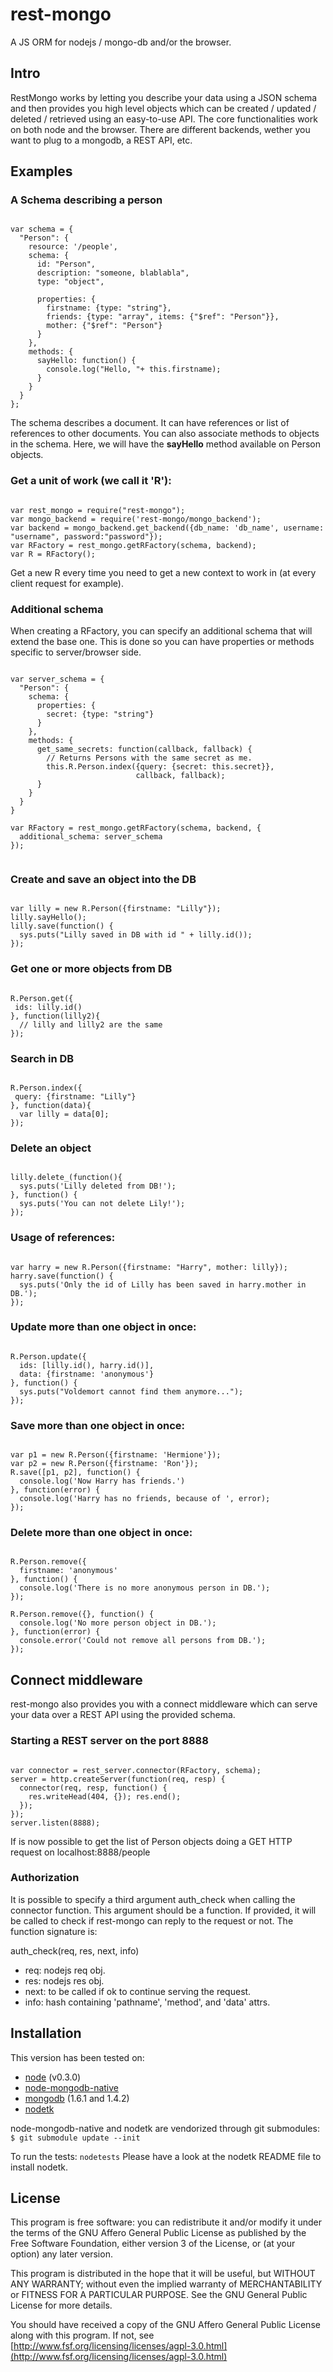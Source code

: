 # rest-mongo
A JS ORM for nodejs / mongo-db and/or the browser.

## Intro

RestMongo works by letting you describe your data using a JSON schema and then 
provides you high level objects which can be created / updated / deleted /
retrieved using an easy-to-use API.
The core functionalities work on both node and the browser. There are different 
backends, wether you want to plug to a mongodb, a REST API, etc.

## Examples

### A Schema describing a person
<pre><code>
var schema = {
  "Person": {
    resource: '/people',
    schema: {
      id: "Person",
      description: "someone, blablabla",
      type: "object",
       
      properties: {
        firstname: {type: "string"},
        friends: {type: "array", items: {"$ref": "Person"}},
        mother: {"$ref": "Person"}
      }
    },
    methods: {
      sayHello: function() {
        console.log("Hello, "+ this.firstname);
      }
    }
  }
};
</code></pre>

The schema describes a document. It can have references or list of references to
other documents.
You can also associate methods to objects in the schema.
 Here, we will have the **sayHello** method available on Person objects.


### Get a unit of work (we call it 'R'):
<pre><code>
var rest_mongo = require("rest-mongo");
var mongo_backend = require('rest-mongo/mongo_backend');
var backend = mongo_backend.get_backend({db_name: 'db_name', username: "username", password:"password"});
var RFactory = rest_mongo.getRFactory(schema, backend);
var R = RFactory();
</code></pre>

Get a new R every time you need to get a new context to work in (at every client request for example).


### Additional schema
When creating a RFactory, you can specify an additional schema 
that will extend the base one. This is done so you can have properties 
or methods specific to server/browser side.

<pre><code>
var server_schema = {
  "Person": {
    schema: {
      properties: {
        secret: {type: "string"}
      }
    },
    methods: {
      get_same_secrets: function(callback, fallback) {
        // Returns Persons with the same secret as me.
        this.R.Person.index({query: {secret: this.secret}},
                            callback, fallback);
      }
    }
  }
}

var RFactory = rest_mongo.getRFactory(schema, backend, {
  additional_schema: server_schema
});

</code></pre>


### Create and save an object into the DB
<pre><code>
var lilly = new R.Person({firstname: "Lilly"});
lilly.sayHello();
lilly.save(function() {
  sys.puts("Lilly saved in DB with id " + lilly.id());
});
</code></pre>

### Get one or more objects from DB
<pre><code>
R.Person.get({
 ids: lilly.id()
}, function(lilly2){
  // lilly and lilly2 are the same
});
</code></pre>

### Search in DB
<pre><code>
R.Person.index({
 query: {firstname: "Lilly"}
}, function(data){
  var lilly = data[0];
});
</code></pre>

### Delete an object
<pre><code>
lilly.delete_(function(){
  sys.puts('Lilly deleted from DB!');
}, function() {
  sys.puts('You can not delete Lily!');
});
</code></pre>

### Usage of references:
<pre><code>
var harry = new R.Person({firstname: "Harry", mother: lilly});
harry.save(function() {
  sys.puts('Only the id of Lilly has been saved in harry.mother in DB.');
});
</code></pre>

### Update more than one object in once:
<pre><code>
R.Person.update({
  ids: [lilly.id(), harry.id()], 
  data: {firstname: 'anonymous'}
}, function() {
  sys.puts("Voldemort cannot find them anymore...");
});
</code></pre>


### Save more than one object in once:
<pre><code>
var p1 = new R.Person({firstname: 'Hermione'});
var p2 = new R.Person({firstname: 'Ron'});
R.save([p1, p2], function() {
  console.log('Now Harry has friends.')
}, function(error) {
  console.log('Harry has no friends, because of ', error);
});
</code></pre>


### Delete more than one object in once:
<pre><code>
R.Person.remove({
  firstname: 'anonymous'
}, function() {
  console.log('There is no more anonymous person in DB.');
});

R.Person.remove({}, function() {
  console.log('No more person object in DB.');
}, function(error) {
  console.error('Could not remove all persons from DB.');
});
</code></pre>


## Connect middleware

rest-mongo also provides you with a connect middleware which can serve your data over
a REST API using the provided schema.

### Starting a REST server on the port 8888
<pre><code>
var connector = rest_server.connector(RFactory, schema);
server = http.createServer(function(req, resp) {
  connector(req, resp, function() {
    res.writeHead(404, {}); res.end();
  });
});
server.listen(8888);
</code></pre>

If is now possible to get the list of Person objects doing a GET HTTP request on localhost:8888/people


### Authorization
It is possible to specify a third argument auth_check when calling the connector 
function.
This argument should be a function. If provided, it will be called to check
if rest-mongo can reply to the request or not. The function signature is:

  auth_check(req, res, next, info)

  - req: nodejs req obj.
  - res: nodejs res obj.
  - next: to be called if ok to continue serving the request.
  - info: hash containing 'pathname', 'method', and 'data' attrs.



## Installation

This version has been tested on: 

  * [node](http://nodejs.org/) (v0.3.0)
  * [node-mongodb-native](http://github.com/christkv/node-mongodb-native/)
  * [mongodb](http://www.mongodb.org/display/DOCS/Downloads) (1.6.1 and 1.4.2)
  * [nodetk](http://github.com/AF83/nodetk)

node-mongodb-native and nodetk are vendorized through git submodules:
`$ git submodule update --init`

To run the tests: `nodetests`
Please have a look at the nodetk README file to install nodetk.



## License

This program is free software: you can redistribute it and/or modify
it under the terms of the GNU Affero General Public License as published by
the Free Software Foundation, either version 3 of the License, or
(at your option) any later version.

This program is distributed in the hope that it will be useful,
but WITHOUT ANY WARRANTY; without even the implied warranty of
MERCHANTABILITY or FITNESS FOR A PARTICULAR PURPOSE.  See the
GNU General Public License for more details.

You should have received a copy of the GNU Affero General Public License
along with this program.  If not, see [http://www.fsf.org/licensing/licenses/agpl-3.0.html](http://www.fsf.org/licensing/licenses/agpl-3.0.html)

